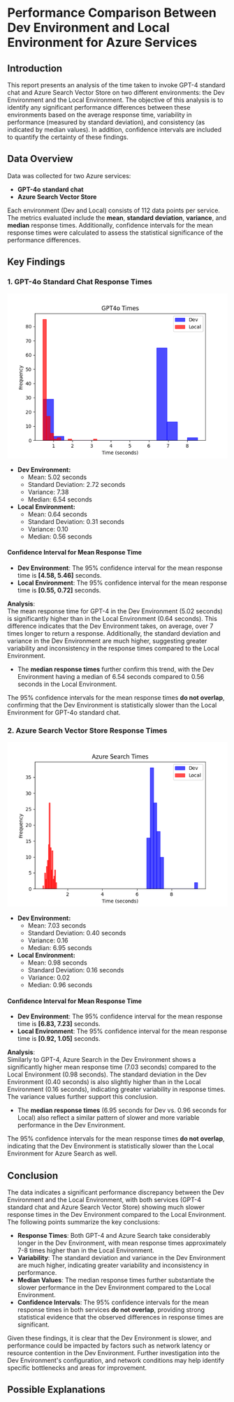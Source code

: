 # Performance Comparison Between Dev Environment and Local Environment for Azure Services

## Introduction
This report presents an analysis of the time taken to invoke GPT-4 standard chat and Azure Search Vector Store on two different environments: the Dev Environment and the Local Environment. The objective of this analysis is to identify any significant performance differences between these environments based on the average response time, variability in performance (measured by standard deviation), and consistency (as indicated by median values). In addition, confidence intervals are included to quantify the certainty of these findings.

## Data Overview
Data was collected for two Azure services:
- **GPT-4o standard chat**
- **Azure Search Vector Store**

Each environment (Dev and Local) consists of 112 data points per service. The metrics evaluated include the **mean**, **standard deviation**, **variance**, and **median** response times. Additionally, confidence intervals for the mean response times were calculated to assess the statistical significance of the performance differences.

## Key Findings

### 1. GPT-4o Standard Chat Response Times
![](figures\gpt4o_times.png)


- **Dev Environment:**
  - Mean: 5.02 seconds
  - Standard Deviation: 2.72 seconds
  - Variance: 7.38
  - Median: 6.54 seconds
- **Local Environment:**
  - Mean: 0.64 seconds
  - Standard Deviation: 0.31 seconds
  - Variance: 0.10
  - Median: 0.56 seconds

#### Confidence Interval for Mean Response Time
- **Dev Environment**: The 95% confidence interval for the mean response time is **[4.58, 5.46]** seconds.
- **Local Environment**: The 95% confidence interval for the mean response time is **[0.55, 0.72]** seconds.


**Analysis**:  
The mean response time for GPT-4 in the Dev Environment (5.02 seconds) is significantly higher than in the Local Environment (0.64 seconds). This difference indicates that the Dev Environment takes, on average, over 7 times longer to return a response. Additionally, the standard deviation and variance in the Dev Environment are much higher, suggesting greater variability and inconsistency in the response times compared to the Local Environment.

- The **median response times** further confirm this trend, with the Dev Environment having a median of 6.54 seconds compared to 0.56 seconds in the Local Environment.

The 95% confidence intervals for the mean response times **do not overlap**, confirming that the Dev Environment is statistically slower than the Local Environment for GPT-4o standard chat.

### 2. Azure Search Vector Store Response Times

![](figures\azure_search_times.png)

- **Dev Environment:**
  - Mean: 7.03 seconds
  - Standard Deviation: 0.40 seconds
  - Variance: 0.16
  - Median: 6.95 seconds
- **Local Environment:**
  - Mean: 0.98 seconds
  - Standard Deviation: 0.16 seconds
  - Variance: 0.02
  - Median: 0.96 seconds

#### Confidence Interval for Mean Response Time
- **Dev Environment**: The 95% confidence interval for the mean response time is **[6.83, 7.23]** seconds.
- **Local Environment**: The 95% confidence interval for the mean response time is **[0.92, 1.05]** seconds.

**Analysis**:  
Similarly to GPT-4, Azure Search in the Dev Environment shows a significantly higher mean response time (7.03 seconds) compared to the Local Environment (0.98 seconds). The standard deviation in the Dev Environment (0.40 seconds) is also slightly higher than in the Local Environment (0.16 seconds), indicating greater variability in response times. The variance values further support this conclusion.

- The **median response times** (6.95 seconds for Dev vs. 0.96 seconds for Local) also reflect a similar pattern of slower and more variable performance in the Dev Environment.

The 95% confidence intervals for the mean response times **do not overlap**, indicating that the Dev Environment is statistically slower than the Local Environment for Azure Search as well.

## Conclusion

The data indicates a significant performance discrepancy between the Dev Environment and the Local Environment, with both services (GPT-4 standard chat and Azure Search Vector Store) showing much slower response times in the Dev Environment compared to the Local Environment. The following points summarize the key conclusions:

- **Response Times**: Both GPT-4 and Azure Search take considerably longer in the Dev Environment, with mean response times approximately 7-8 times higher than in the Local Environment.
- **Variability**: The standard deviation and variance in the Dev Environment are much higher, indicating greater variability and inconsistency in performance.
- **Median Values**: The median response times further substantiate the slower performance in the Dev Environment compared to the Local Environment.
- **Confidence Intervals**: The 95% confidence intervals for the mean response times in both services **do not overlap**, providing strong statistical evidence that the observed differences in response times are significant.

Given these findings, it is clear that the Dev Environment is slower, and performance could be impacted by factors such as network latency or resource contention in the Dev Environment. Further investigation into the Dev Environment's configuration, and network conditions may help identify specific bottlenecks and areas for improvement.


## Possible Explanations